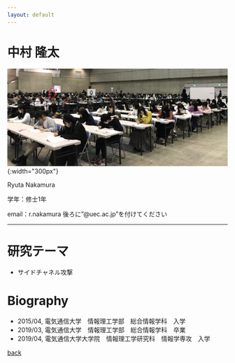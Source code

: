 ```yaml
---
layout: default
---
```


# 中村 隆太

![nakamura](./fig/nakamura.jpg){:width="300px"}

Ryuta Nakamura

学年：修士1年
 
email：r.nakamura 後ろに”@uec.ac.jp”を付けてください

---

# 研究テーマ
- サイドチャネル攻撃

# Biography
- 2015/04, 電気通信大学　情報理工学部　総合情報学科　入学
- 2019/03, 電気通信大学　情報理工学部　総合情報学科　卒業
- 2019/04, 電気通信大学大学院　情報理工学研究科　情報学専攻　入学


[back](./)

